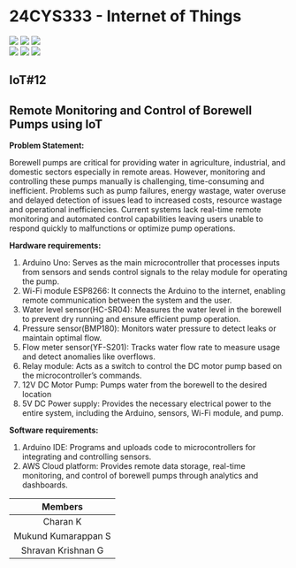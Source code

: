 # 24CYS333 - Internet of Things
![](https://img.shields.io/badge/Batch-22CYS-lightgreen) ![](https://img.shields.io/badge/UG-blue) ![](https://img.shields.io/badge/Subject-IoT-blue)
<br/>
![](https://img.shields.io/badge/Lecture-2-orange) ![](https://img.shields.io/badge/Practical-3-orange) ![](https://img.shields.io/badge/Credits-3-orange) <br/>

## IoT#12
## Remote Monitoring and Control of Borewell Pumps using IoT

**Problem Statement:**

Borewell pumps are critical for providing water in agriculture, industrial, and domestic sectors especially in remote areas. However, monitoring and controlling these pumps manually is challenging, time-consuming and inefficient. Problems such as pump failures, energy wastage, water overuse and delayed detection of issues lead to increased costs, resource wastage and operational inefficiencies. Current systems lack real-time remote monitoring and automated control capabilities leaving users unable to respond quickly to malfunctions or optimize pump operations.

**Hardware requirements:**
1. Arduino Uno: Serves as the main microcontroller that processes inputs from sensors and sends control signals to the relay module for operating the pump.
2. Wi-Fi module ESP8266: It connects the Arduino to the internet, enabling remote communication between the system and the user.
3. Water level sensor(HC-SR04): Measures the water level in the borewell to prevent dry running and ensure efficient pump operation.
4. Pressure sensor(BMP180): Monitors water pressure to detect leaks or maintain optimal flow.
5. Flow meter sensor(YF-S201): Tracks water flow rate to measure usage and detect anomalies like overflows.
6. Relay module:  Acts as a switch to control the DC motor pump based on the microcontroller’s commands.
7. 12V DC Motor Pump: Pumps water from the borewell to the desired location
8. 5V DC Power supply: Provides the necessary electrical power to the entire system, including the Arduino, sensors, Wi-Fi module, and pump.

**Software requirements:**
1. Arduino IDE: Programs and uploads code to microcontrollers for integrating and controlling sensors.
2. AWS Cloud platform: Provides remote data storage, real-time monitoring, and control of borewell pumps through analytics and dashboards.

| Members | 
|:-------:|
| Charan K | 
| Mukund Kumarappan S | 
| Shravan Krishnan G |



